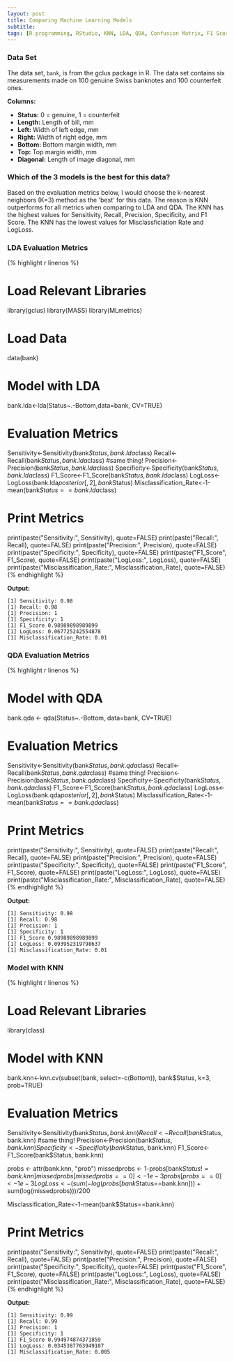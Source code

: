 ```yaml
---
layout: post
title: Comparing Machine Learning Models
subtitle:
tags: [R programming, RStudio, KNN, LDA, QDA, Confusion Matrix, F1 Score, LogLoss]
---
```


### Data Set
The data set, `bank`, is from the gclus package in R. The data set contains six measurements made on 100 genuine Swiss banknotes and 100 counterfeit ones.

**Columns:**  
- **Status:** 0 = genuine, 1 = counterfeit
- **Length:** Length of bill, mm
- **Left:** Width of left edge, mm
- **Right:** Width of right edge, mm
- **Bottom:** Bottom margin width, mm
- **Top:** Top margin width, mm
- **Diagonal:** Length of image diagonal, mm

### Which of the 3 models is the best for this data?
Based on the evaluation metrics below, I would choose the k-nearest neighbors (K=3) method as the 'best' for this data. The reason is KNN outperforms for all metrics when comparing to LDA and QDA. The KNN has the highest values for Sensitivity, Recall, Precision, Specificity, and F1 Score. The KNN has the lowest values for Misclassficiation Rate and LogLoss.   

### LDA Evaluation Metrics
{% highlight r linenos %}
# Load Relevant Libraries
library(gclus)
library(MASS)
library(MLmetrics)

# Load Data
data(bank)

# Model with LDA
bank.lda<-lda(Status~.-Bottom,data=bank, CV=TRUE)

# Evaluation Metrics
Sensitivity<-Sensitivity(bank$Status, bank.lda$class)
Recall<-Recall(bank$Status, bank.lda$class) #same thing!
Precision<-Precision(bank$Status, bank.lda$class)
Specificity<-Specificity(bank$Status, bank.lda$class)
F1_Score<-F1_Score(bank$Status, bank.lda$class)
LogLoss<-LogLoss(bank.lda$posterior[,2], bank$Status)
Misclassification_Rate<-1-mean(bank$Status==bank.lda$class)

# Print Metrics
print(paste("Sensitivity:", Sensitivity), quote=FALSE)
print(paste("Recall:", Recall), quote=FALSE)
print(paste("Precision:", Precision), quote=FALSE)
print(paste("Specificity:", Specificity), quote=FALSE)
print(paste("F1_Score", F1_Score), quote=FALSE)
print(paste("LogLoss:", LogLoss), quote=FALSE)
print(paste("Misclassification_Rate:", Misclassification_Rate), quote=FALSE)
{% endhighlight %}

**Output:**
```
[1] Sensitivity: 0.98
[1] Recall: 0.98
[1] Precision: 1
[1] Specificity: 1
[1] F1_Score 0.98989898989899
[1] LogLoss: 0.067725242554878
[1] Misclassification_Rate: 0.01
```
### QDA Evaluation Metrics
{% highlight r linenos %}
# Model with QDA
bank.qda <- qda(Status~.-Bottom, data=bank, CV=TRUE)

# Evaluation Metrics
Sensitivity<-Sensitivity(bank$Status, bank.qda$class)
Recall<-Recall(bank$Status, bank.qda$class) #same thing!
Precision<-Precision(bank$Status, bank.qda$class)
Specificity<-Specificity(bank$Status, bank.qda$class)
F1_Score<-F1_Score(bank$Status, bank.qda$class)
LogLoss<-LogLoss(bank.qda$posterior[,2], bank$Status)
Misclassification_Rate<-1-mean(bank$Status==bank.qda$class)

# Print Metrics
print(paste("Sensitivity:", Sensitivity), quote=FALSE)
print(paste("Recall:", Recall), quote=FALSE)
print(paste("Precision:", Precision), quote=FALSE)
print(paste("Specificity:", Specificity), quote=FALSE)
print(paste("F1_Score", F1_Score), quote=FALSE)
print(paste("LogLoss:", LogLoss), quote=FALSE)
print(paste("Misclassification_Rate:", Misclassification_Rate), quote=FALSE)
{% endhighlight %}

**Output:**
```
[1] Sensitivity: 0.98
[1] Recall: 0.98
[1] Precision: 1
[1] Specificity: 1
[1] F1_Score 0.98989898989899
[1] LogLoss: 0.093952319798637
[1] Misclassification_Rate: 0.01
```
### Model with KNN
{% highlight r linenos %}
# Load Relevant Libraries
library(class)

# Model with KNN
bank.knn<-knn.cv(subset(bank, select=-c(Bottom)), bank$Status, k=3, prob=TRUE)

# Evaluation Metrics
Sensitivity<-Sensitivity(bank$Status, bank.knn)
Recall<-Recall(bank$Status, bank.knn) #same thing!
Precision<-Precision(bank$Status, bank.knn)
Specificity<-Specificity(bank$Status, bank.knn)
F1_Score<-F1_Score(bank$Status, bank.knn)


probs <- attr(bank.knn, "prob")
missedprobs <- 1-probs[bank$Status!=bank.knn]
missedprobs[missedprobs==0] <- 1e-3
probs[probs==0] <- 1e-3
LogLoss<-(sum(-log(probs[bank$Status==bank.knn])) + sum(log(missedprobs)))/200

Misclassification_Rate<-1-mean(bank$Status==bank.knn)

# Print Metrics
print(paste("Sensitivity:", Sensitivity), quote=FALSE)
print(paste("Recall:", Recall), quote=FALSE)
print(paste("Precision:", Precision), quote=FALSE)
print(paste("Specificity:", Specificity), quote=FALSE)
print(paste("F1_Score", F1_Score), quote=FALSE)
print(paste("LogLoss:", LogLoss), quote=FALSE)
print(paste("Misclassification_Rate:", Misclassification_Rate), quote=FALSE)
{% endhighlight %}

**Output:**
```
[1] Sensitivity: 0.99
[1] Recall: 0.99
[1] Precision: 1
[1] Specificity: 1
[1] F1_Score 0.994974874371859
[1] LogLoss: 0.0345387763949107
[1] Misclassification_Rate: 0.005
```
